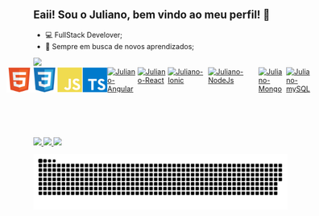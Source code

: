 ## Eaii! Sou o Juliano, bem vindo ao meu perfil! 🤙

- 💻 FullStack Develover;
- 📓 Sempre em busca de novos aprendizados;

<div align="rigth">
  <a href="https://github.com/JulianodeSouza">  
  <img height="180em" src="https://github-readme-stats.vercel.app/api/top-langs/?username=JulianodeSouza&layout=compact&langs_count=7&theme=dark"/>
</div>
<div style="display: flex; justify-content: center;"><br>
  <img align="center" alt="Juliano-HTML" height="50" width="60" src="https://raw.githubusercontent.com/devicons/devicon/master/icons/html5/html5-original.svg">
	<img align="center" alt="Juliano-CSS" height="50" width="60" src="https://raw.githubusercontent.com/devicons/devicon/master/icons/css3/css3-original.svg">
	<img align="center" alt="Juliano-Js" height="50" width="60" src="https://raw.githubusercontent.com/devicons/devicon/master/icons/javascript/javascript-plain.svg">
	<img align="center" alt="Juliano-Ts" height="50" width="60" src="https://raw.githubusercontent.com/devicons/devicon/master/icons/typescript/typescript-plain.svg">
	<img align="center" alt="Juliano-Angular" height="50" width="60" src="https://cdn.jsdelivr.net/gh/devicons/devicon/icons/angularjs/angularjs-original.svg"/>
	<img align="center" alt="Juliano-React" height="50" width="60" src="https://cdn.jsdelivr.net/gh/devicons/devicon/icons/react/react-original.svg" />
	<img align="center" alt="Juliano-Ionic" height="75" width="80" src="https://cdn.jsdelivr.net/gh/devicons/devicon/icons/ionic/ionic-original-wordmark.svg" />
	<img align="center" alt="Juliano-NodeJs" height="100" width="100" src="https://cdn.jsdelivr.net/gh/devicons/devicon/icons/nodejs/nodejs-plain-wordmark.svg" />
	<img align="center" alt="Juliano-MongoDb" height="50" width="55" src="https://cdn.jsdelivr.net/gh/devicons/devicon/icons/mongodb/mongodb-original.svg" />
	<img align="center" alt="Juliano-mySQL" height="50" width="55" src="https://cdn.jsdelivr.net/gh/devicons/devicon/icons/mysql/mysql-original.svg" />
</div>  
  
  #
  
<div>
      <a href="https://www.linkedin.com/in/juliano-rafael-de-souza-22b5a2218" target="_blank">
        <img src="https://img.shields.io/badge/LinkedIn-0077B5?style=for-the-badge&logo=linkedin&logoColor=white" target="_blank">
      </a>  
      <a href="https://www.linkedin.com/in/juliano-rafael-de-souza-22b5a2218" target="_blank">
          <img src="https://img.shields.io/badge/Instagram-E4405F?style=for-the-badge&logo=instagram&logoColor=white" target="_blank">
      </a>     
      <a href="https://www.linkedin.com/in/juliano-rafael-de-souza-22b5a2218" target="_blank">
          <img src="https://img.shields.io/badge/Spotify-1ED760?&style=for-the-badge&logo=spotify&logoColor=white" target="_blank">
      </a>     
  
   ![Snake animation](https://github.com/JulianodeSouza/JulianodeSouza/blob/output/github-contribution-grid-snake.svg)	
</div>
